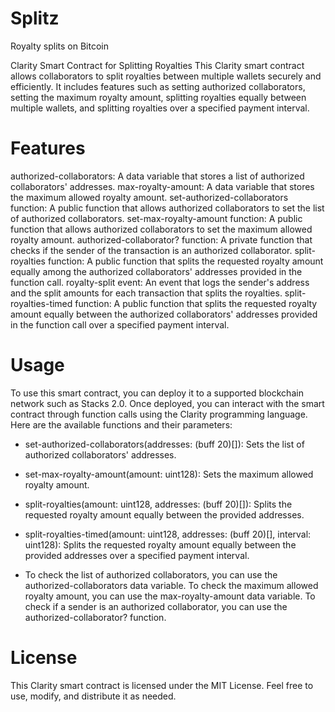 # Splitz
Royalty splits on Bitcoin

Clarity Smart Contract for Splitting Royalties
This Clarity smart contract allows collaborators to split royalties between multiple wallets securely and efficiently. It includes features such as setting authorized collaborators, setting the maximum royalty amount, splitting royalties equally between multiple wallets, and splitting royalties over a specified payment interval.

# Features
authorized-collaborators: A data variable that stores a list of authorized collaborators' addresses.
max-royalty-amount: A data variable that stores the maximum allowed royalty amount.
set-authorized-collaborators function: A public function that allows authorized collaborators to set the list of authorized collaborators.
set-max-royalty-amount function: A public function that allows authorized collaborators to set the maximum allowed royalty amount.
authorized-collaborator? function: A private function that checks if the sender of the transaction is an authorized collaborator.
split-royalties function: A public function that splits the requested royalty amount equally among the authorized collaborators' addresses provided in the function call.
royalty-split event: An event that logs the sender's address and the split amounts for each transaction that splits the royalties.
split-royalties-timed function: A public function that splits the requested royalty amount equally between the authorized collaborators' addresses provided in the function call over a specified payment interval.

# Usage
To use this smart contract, you can deploy it to a supported blockchain network such as Stacks 2.0. Once deployed, you can interact with the smart contract through function calls using the Clarity programming language. Here are the available functions and their parameters:

- set-authorized-collaborators(addresses: (buff 20)[]): Sets the list of authorized collaborators' addresses.


- set-max-royalty-amount(amount: uint128): Sets the maximum allowed royalty amount.


- split-royalties(amount: uint128, addresses: (buff 20)[]): Splits the requested royalty amount equally between the provided addresses.


- split-royalties-timed(amount: uint128, addresses: (buff 20)[], interval: uint128): Splits the requested royalty amount equally between the provided addresses over a specified payment interval.


- To check the list of authorized collaborators, you can use the authorized-collaborators data variable. To check the maximum allowed royalty amount, you can use the max-royalty-amount data variable. To check if a sender is an authorized collaborator, you can use the authorized-collaborator? function.

# License
This Clarity smart contract is licensed under the MIT License. Feel free to use, modify, and distribute it as needed.
